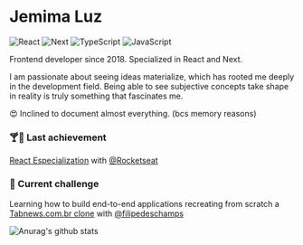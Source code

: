 # Jemima Luz

<p>
  <img alt="React" src="https://img.shields.io/badge/-React-45b8d8?style=flat-square&logo=react&logoColor=white" />
  <img alt="Next" src="https://img.shields.io/badge/-Next-000000?style=flat-square&logo=nextdotjs&logoColor=white" />
  <img alt="TypeScript" src="https://img.shields.io/badge/-TypeScript-007ACC?style=flat-square&logo=typescript&logoColor=white" />
  <img alt="JavaScript" src="https://img.shields.io/badge/-Javascript-F7DF1E?style=flat-square&logo=javascript&logoColor=white" />
</p>

Frontend developer since 2018. Specialized in React and Next.

I am passionate about seeing ideas materialize, which has rooted me deeply in the development field. Being able to see subjective concepts take shape in reality is truly something that fascinates me.

😍 Inclined to document almost everything. (bcs memory reasons)

### 🍸🎉 Last achievement
[React Especialization](https://github.com/jemluz/react-specialization) with [@Rocketseat](https://github.com/Rocketseat)

### 🚀 Current challenge
Learning how to build end-to-end applications recreating from scratch a [Tabnews.com.br clone](https://github.com/jemluz/clone-tabnews) with [@filipedeschamps](https://github.com/filipedeschamps)

<img align="center" src="https://github-readme-stats.vercel.app/api?username=jemluz&show_icons=true&include_all_commits=true&theme=buefy&hide_border=true" alt="Anurag's github stats" />
<!-- <img align="center" src="https://github-readme-stats.vercel.app/api/top-langs/?username=jemluz&layout=compact&theme=buefy&hide_border=true" /> -->
